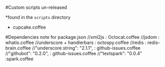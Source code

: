 #Custom scripts un-released

*found in the `scripts` directory

* cupcake.coffee

#Dependencies note for package.json
//xml2js : Octocat.coffee
//jsdom : whatis.coffee
//underscore + handlerbars : octospy.coffee
//redis : redis-brain.coffee
//"underscore.string": "2.1.1", : github-issues.coffee
//"githubot": "0.2.0", : github-issues.coffee
//"textspark": "0.0.4" :spark.coffee
